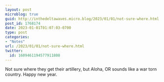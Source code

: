```yaml
---
layout: post
microblog: true
guid: http://inthedeltawaves.micro.blog/2023/01/01/not-sure-where.html
post_id: 1768174
date: 2023-01-01T01:07:03-0700
type: post
categories:
- "Notes"
url: /2023/01/01/not-sure-where.html
twitter:
  id: 1609461194577911808
---
```

Not sure where they get their artillery, but Aloha, OR sounds like a war torn country. Happy new year. 
